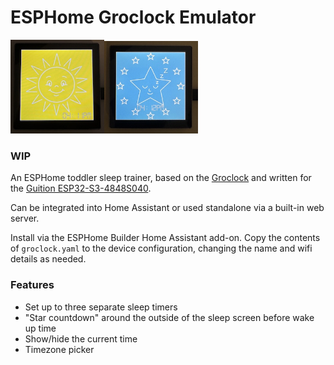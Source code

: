 # ESPHome Groclock Emulator

<img src=https://github.com/domgrimm/esphome-groclock/raw/refs/heads/main/resources/wake_photo.jpeg width=150><img src=https://github.com/domgrimm/esphome-groclock/raw/refs/heads/main/resources/sleep_photo.jpeg width=150>

### WIP

An ESPHome toddler sleep trainer, based on the [Groclock](https://www.target.com.au/p/the-gro-company-groclock/51891015) and written for the [Guition ESP32-S3-4848S040](https://devices.esphome.io/devices/Guition-ESP32-S3-4848S040).

Can be integrated into Home Assistant or used standalone via a built-in web server.

Install via the ESPHome Builder Home Assistant add-on. Copy the contents of `groclock.yaml` to the device configuration, changing the name and wifi details as needed.

### Features
* Set up to three separate sleep timers
* "Star countdown" around the outside of the sleep screen before wake up time
* Show/hide the current time
* Timezone picker

[wake_photo]: https://github.com/domgrimm/esphome-groclock/raw/refs/heads/main/resources/wake_photo.jpeg
[sleep_photo]: https://github.com/domgrimm/esphome-groclock/raw/refs/heads/main/resources/sleep_photo.jpeg